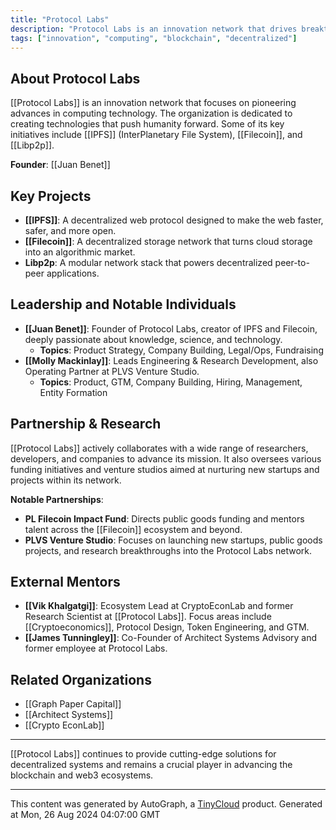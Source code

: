 ```yaml
---
title: "Protocol Labs"
description: "Protocol Labs is an innovation network that drives breakthroughs in computing to push humanity forward. Notable projects include IPFS, Filecoin, and Libp2p."
tags: ["innovation", "computing", "blockchain", "decentralized"]
---
```


## About Protocol Labs
[[Protocol Labs]] is an innovation network that focuses on pioneering advances in computing technology. The organization is dedicated to creating technologies that push humanity forward. Some of its key initiatives include [[IPFS]] (InterPlanetary File System), [[Filecoin]], and [[Libp2p]].

**Founder**: [[Juan Benet]]

## Key Projects
- **[[IPFS]]**: A decentralized web protocol designed to make the web faster, safer, and more open.
- **[[Filecoin]]**: A decentralized storage network that turns cloud storage into an algorithmic market.
- **Libp2p**: A modular network stack that powers decentralized peer-to-peer applications.

## Leadership and Notable Individuals
- **[[Juan Benet]]**: Founder of Protocol Labs, creator of IPFS and Filecoin, deeply passionate about knowledge, science, and technology.
  - **Topics**: Product Strategy, Company Building, Legal/Ops, Fundraising
- **[[Molly Mackinlay]]**: Leads Engineering & Research Development, also Operating Partner at PLVS Venture Studio.
  - **Topics**: Product, GTM, Company Building, Hiring, Management, Entity Formation

## Partnership & Research
[[Protocol Labs]] actively collaborates with a wide range of researchers, developers, and companies to advance its mission. It also oversees various funding initiatives and venture studios aimed at nurturing new startups and projects within its network.

**Notable Partnerships**:
- **PL Filecoin Impact Fund**: Directs public goods funding and mentors talent across the [[Filecoin]] ecosystem and beyond.
- **PLVS Venture Studio**: Focuses on launching new startups, public goods projects, and research breakthroughs into the Protocol Labs network.

## External Mentors
- **[[Vik Khalgatgi]]**: Ecosystem Lead at CryptoEconLab and former Research Scientist at [[Protocol Labs]]. Focus areas include [[Cryptoeconomics]], Protocol Design, Token Engineering, and GTM.
- **[[James Tunningley]]**: Co-Founder of Architect Systems Advisory and former employee at Protocol Labs.
  
## Related Organizations
- [[Graph Paper Capital]]
- [[Architect Systems]]
- [[Crypto EconLab]]

---

[[Protocol Labs]] continues to provide cutting-edge solutions for decentralized systems and remains a crucial player in advancing the blockchain and web3 ecosystems.

---
This content was generated by AutoGraph, a [TinyCloud](https://tinycloud.xyz/) product.
Generated at Mon, 26 Aug 2024 04:07:00 GMT